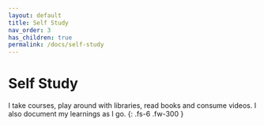 ```yaml
---
layout: default
title: Self Study
nav_order: 3
has_children: true
permalink: /docs/self-study
---
```


# Self Study

I take courses, play around with libraries, read books and consume videos. I also document my learnings as I go.
{: .fs-6 .fw-300 }
